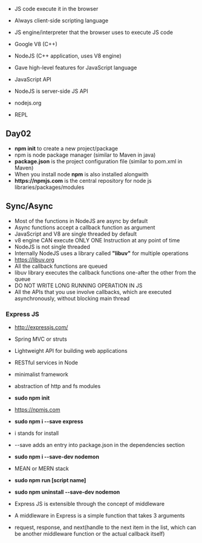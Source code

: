 * JS code execute it in the browser
* Always client-side scripting language

* JS engine/interpreter that the browser uses to execute JS code
* Google V8 (C++)
* NodeJS (C++ application, uses V8 engine)
* Gave high-level features for JavaScript language
* JavaScript API
* NodeJS is server-side JS API

* nodejs.org
* REPL

## Day02

* __npm init__ to create a new project/package
* npm is node package manager (similar to Maven in java)
* __package.json__ is the project configuration file (similar to pom.xml in Maven)
* When you install node __npm__ is also installed alongwith
* __https://npmjs.com__ is the central repository for node js libraries/packages/modules 


## Sync/Async

* Most of the functions in NodeJS are async by default
* Async functions accept a callback function as argument
* JavaScript and V8 are single threaded by default
* v8 engine CAN execute ONLY ONE Instruction at any point of time
* NodeJS is not single threaded
* Internally NodeJS uses a library called __"libuv"__ for multiple operations
* https://libuv.org
* All the callback functions are queued
* libuv library executes the callback functions one-after the other from the queue
* DO NOT WRITE LONG RUNNING OPERATION IN JS
* All the APIs that you use involve callbacks, which are executed asynchronously, without blocking main thread

### Express JS
* http://expressjs.com/ 
* Spring MVC or struts
* Lightweight API for building web applications
* RESTful services in Node
* minimalist framework
* abstraction of http and fs modules
* __sudo npm init__
* https://npmjs.com
* __sudo npm i --save express__
* i stands for install
* --save adds an entry into package.json in the dependencies section

* __sudo npm i --save-dev nodemon__
* MEAN or MERN stack
* __sudo npm run [script name]__

* __sudo npm uninstall --save-dev nodemon__

* Express JS is extensible through the concept of middleware
* A middleware in Express is a simple function that takes 3 arguments
* request, response, and next(handle to the next item in the list, which can be another middleware function or the actual callback itself)
